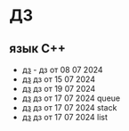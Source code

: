 # ДЗ 
## язык С++
- [дз](https://github.com/Dzonata1/-0305.git) - дз от 08 07 2024
- [дз](https://github.com/Dzonata1/-0305/blob/f1bdf461c55705097a5dc8bc6a80f4d2020be7c0/2507cpp) дз от 15 07 2024
- [дз](https://github.com/Dzonata1/-0305/blob/121e3f45578d624187ccce6e2a1c96f7135fec74/1907.cpp) дз от 19 07 2024
- [дз](https://github.com/Dzonata1/-0305/blob/71f678facc1d50983d32cdc9d29e205a10a90c92/1707queue.cpp) дз от 17 07 2024 queue
- [дз](https://github.com/Dzonata1/-0305/blob/96ddd50631eda57a7e1c708b6941183b56278895/1707stack.cpp) дз от 17 07 2024 stack
- [дз](https://github.com/Dzonata1/-0305/blob/f6f08a281daf591179e659757eedcb30e9203918/1707List.cpp) дз от 17 07 2024 list
